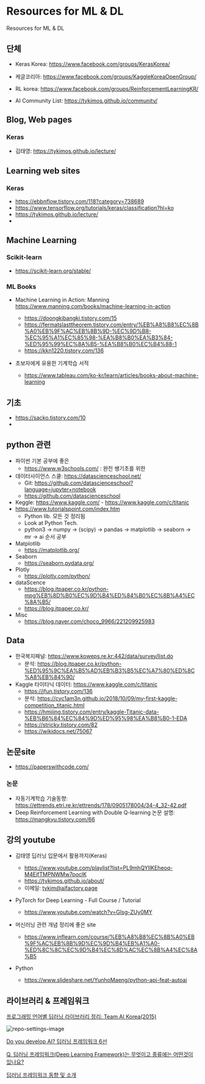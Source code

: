 # Resources for ML & DL

Resources for ML & DL

## 단체

* Keras Korea: https://www.facebook.com/groups/KerasKorea/
* 케글코리아: https://www.facebook.com/groups/KaggleKoreaOpenGroup/
* RL korea: https://www.facebook.com/groups/ReinforcementLearningKR/

* AI Community List:   https://tykimos.github.io/community/

## Blog, Web pages

### Keras

* 김태영: https://tykimos.github.io/lecture/

## Learning web sites

### Keras

* https://ebbnflow.tistory.com/118?category=738689
* https://www.tensorflow.org/tutorials/keras/classification?hl=ko
* https://tykimos.github.io/lecture/
* 

## Machine Learning

### Scikit-learn

* https://scikit-learn.org/stable/

### ML Books

* Machine Learning in Action: Manning  https://www.manning.com/books/machine-learning-in-action
  - https://doongkibangki.tistory.com/15
  - https://fermatslasttheorem.tistory.com/entry/%EB%A8%B8%EC%8B%A0%EB%9F%AC%EB%8B%9D-%EC%9D%B8-%EC%95%A1%EC%85%98-%EA%B8%B0%EA%B3%84-%ED%95%99%EC%8A%B5-%EA%B8%B0%EC%B4%88-1
  - https://kkn1220.tistory.com/136
  
  
* 초보자에게 유용한 기계학습 서적
  - https://www.tableau.com/ko-kr/learn/articles/books-about-machine-learning


## 기초

* https://sacko.tistory.com/10
*

## python 관련

* 파이썬 기본 공부에 좋은
  - https://www.w3schools.com/  : 완전 쌩기초를 위한
* 데이터사이언스 스쿨: https://datascienceschool.net/
  - Git: https://github.com/datascienceschool?language=jupyter+notebook
  - https://github.com/datascienceschool
* Keggle: https://www.kaggle.com/ - https://www.kaggle.com/c/titanic
* https://www.tutorialspoint.com/index.htm
  - Python lib. 모든 것 정리됨
  - Look at Python Tech.
  - python3 -> numpy -> (scipy) -> pandas -> matplotlib -> seaborn -> mr -> ai 순서 공부
* Matplotlib
  - https://matplotlib.org/
* Seaborn
  - https://seaborn.pydata.org/
* Plotly
  - https://plotly.com/python/
* dataScence
  - https://blog.itpaper.co.kr/python-mpg%EB%8D%B0%EC%9D%B4%ED%84%B0%EC%8B%A4%EC%8A%B5/
  - https://blog.itpaper.co.kr/
* Misc 
  - https://blog.naver.com/choco_9966/221209925983
  
## Data

* 한국복지패널: https://www.koweps.re.kr:442/data/survey/list.do
  - 분석: https://blog.itpaper.co.kr/python-%ED%95%9C%EA%B5%AD%EB%B3%B5%EC%A7%80%ED%8C%A8%EB%84%90/
* Kaggle 타이타닉 데이터: https://www.kaggle.com/c/titanic
  - https://jfun.tistory.com/136
  - 분석: https://cyc1am3n.github.io/2018/10/09/my-first-kaggle-competition_titanic.html
  - https://hmiiing.tistory.com/entry/kaggle-Titanic-data-%EB%B6%84%EC%84%9D%ED%95%98%EA%B8%B0-1-EDA
  - https://stricky.tistory.com/82
  - https://wikidocs.net/75067
  
  


## 논문site

* https://paperswithcode.com/

### 논문

* 자동기계학습 기술동향: https://ettrends.etri.re.kr/ettrends/178/0905178004/34-4_32-42.pdf
* Deep Reinforcement Learning with Double Q-learning 논문 설명: https://mangkyu.tistory.com/66


## 강의 youtube

* 김태영 딥러닝 입문에서 활용까지(Keras)
  - https://www.youtube.com/playlist?list=PL9mhQYIlKEheoq-M4EifTMPNWMw7poclK
  - https://tykimos.github.io/about/
  - 이메일: tykim@aifactory.page
  
* PyTorch for Deep Learning - Full Course / Tutorial
  - https://www.youtube.com/watch?v=GIsg-ZUy0MY
  
* 머신러닝 관련 개념 정리에 좋은 site
  - https://www.inflearn.com/course/%EB%A8%B8%EC%8B%A0%EB%9F%AC%EB%8B%9D%EC%9D%B4%EB%A1%A0-%ED%8C%8C%EC%9D%B4%EC%8D%AC%EC%8B%A4%EC%8A%B5
  
* Python
  - https://www.slideshare.net/YunhoMaeng/python-api-feat-autoai
  


## 라이브러리 & 프레임워크

[프로그래밍 언어별 딥러닝 라이브러리 정리: Team AI Korea(2015)](https://aikorea.org/blog/dl-libraries/)

![repo-settings-image](https://raw.githubusercontent.com/aikorea/aikorea.github.io/9d063d4221aaf88a7d64c71340f3962bdd6f31ef/images/DL_lib_vote.PNG)

[Do you develop AI? 딥러닝 프레임워크 6선](http://www.epnc.co.kr/news/articleView.html?idxno=91752)

[Q. 딥러닝 프레임워크(Deep Learning Framework)는 무엇이고 종류에는 어떤것이 있나요?](https://www.jobindexworld.com/contents/view/4379)

[딥러닝 프레임워크 동향 및 소개](https://www.google.com/search?q=%EB%94%A5%EB%9F%AC%EB%8B%9D+%EB%9D%BC%EC%9D%B4%EB%B8%8C%EB%9F%AC%EB%A6%AC&sxsrf=ALeKk02udMM8nDJC0Y7--pxIZtbqL8KHRQ:1597568579850&source=lnt&tbs=qdr:y&sa=X&ved=2ahUKEwi_9NLdrp_rAhXNBKYKHY4eBgoQpwV6BAgMECA&biw=1002&bih=931)




